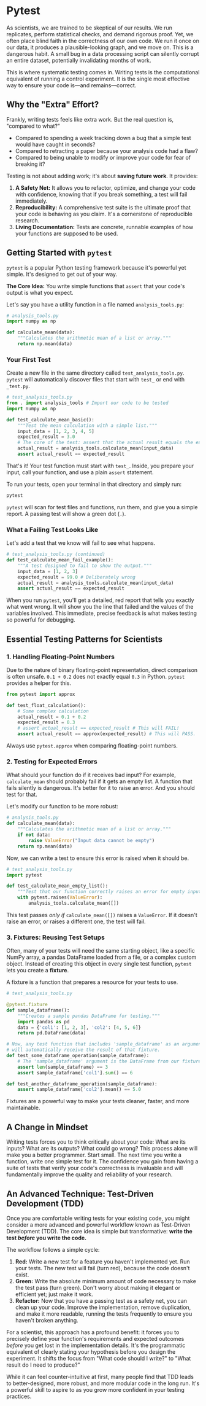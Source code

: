 # Pytest

As scientists, we are trained to be skeptical of our results. We run replicates, perform statistical checks, and demand rigorous proof. Yet, we often place blind faith in the correctness of our own code. We run it once on our data, it produces a plausible-looking graph, and we move on. This is a dangerous habit. A small bug in a data processing script can silently corrupt an entire dataset, potentially invalidating months of work.

This is where systematic testing comes in. Writing tests is the computational equivalent of running a control experiment. It is the single most effective way to ensure your code is—and remains—correct.

## Why the "Extra" Effort?

Frankly, writing tests feels like extra work. But the real question is, "compared to what?"
*   Compared to spending a week tracking down a bug that a simple test would have caught in seconds?
*   Compared to retracting a paper because your analysis code had a flaw?
*   Compared to being unable to modify or improve your code for fear of breaking it?

Testing is not about adding work; it's about **saving future work**. It provides:
1.  **A Safety Net:** It allows you to refactor, optimize, and change your code with confidence, knowing that if you break something, a test will fail immediately.
2.  **Reproducibility:** A comprehensive test suite is the ultimate proof that your code is behaving as you claim. It's a cornerstone of reproducible research.
3.  **Living Documentation:** Tests are concrete, runnable examples of how your functions are supposed to be used.

## Getting Started with `pytest`

`pytest` is a popular Python testing framework because it's powerful yet simple. It's designed to get out of your way.

**The Core Idea:** You write simple functions that `assert` that your code's output is what you expect.

Let's say you have a utility function in a file named `analysis_tools.py`:

```python
# analysis_tools.py
import numpy as np

def calculate_mean(data):
    """Calculates the arithmetic mean of a list or array."""
    return np.mean(data)
```

### Your First Test

Create a new file in the same directory called `test_analysis_tools.py`. `pytest` will automatically discover files that start with `test_` or end with `_test.py`.

```python
# test_analysis_tools.py
from . import analysis_tools # Import our code to be tested
import numpy as np

def test_calculate_mean_basic():
    """Test the mean calculation with a simple list."""
    input_data = [1, 2, 3, 4, 5]
    expected_result = 3.0
    # The core of the test: assert that the actual result equals the expected result.
    actual_result = analysis_tools.calculate_mean(input_data)
    assert actual_result == expected_result
```

That's it! Your test function must start with `test_`. Inside, you prepare your input, call your function, and use a plain `assert` statement.

To run your tests, open your terminal in that directory and simply run:
```bash
pytest
```

`pytest` will scan for test files and functions, run them, and give you a simple report. A passing test will show a green dot (`.`).

### What a Failing Test Looks Like

Let's add a test that we know will fail to see what happens.

```python
# test_analysis_tools.py (continued)
def test_calculate_mean_fail_example():
    """A test designed to fail to show the output."""
    input_data = [1, 2, 3]
    expected_result = 99.0 # Deliberately wrong
    actual_result = analysis_tools.calculate_mean(input_data)
    assert actual_result == expected_result
```

When you run `pytest`, you'll get a detailed, red report that tells you exactly what went wrong. It will show you the line that failed and the values of the variables involved. This immediate, precise feedback is what makes testing so powerful for debugging.

## Essential Testing Patterns for Scientists

### 1. Handling Floating-Point Numbers

Due to the nature of binary floating-point representation, direct comparison is often unsafe. `0.1 + 0.2` does not exactly equal `0.3` in Python. `pytest` provides a helper for this.

```python
from pytest import approx

def test_float_calculation():
    # Some complex calculation
    actual_result = 0.1 + 0.2
    expected_result = 0.3
    # assert actual_result == expected_result # This will FAIL!
    assert actual_result == approx(expected_result) # This will PASS.
```
Always use `pytest.approx` when comparing floating-point numbers.

### 2. Testing for Expected Errors

What should your function do if it receives bad input? For example, `calculate_mean` should probably fail if it gets an empty list. A function that fails silently is dangerous. It's better for it to raise an error. And you should test for that.

Let's modify our function to be more robust:
```python
# analysis_tools.py
def calculate_mean(data):
    """Calculates the arithmetic mean of a list or array."""
    if not data:
        raise ValueError("Input data cannot be empty")
    return np.mean(data)
```

Now, we can write a test to ensure this error is raised when it should be.

```python
# test_analysis_tools.py
import pytest

def test_calculate_mean_empty_list():
    """Test that our function correctly raises an error for empty input."""
    with pytest.raises(ValueError):
        analysis_tools.calculate_mean([])
```
This test passes *only if* `calculate_mean([])` raises a `ValueError`. If it doesn't raise an error, or raises a different one, the test will fail.

### 3. Fixtures: Reusing Test Setups

Often, many of your tests will need the same starting object, like a specific NumPy array, a pandas DataFrame loaded from a file, or a complex custom object. Instead of creating this object in every single test function, `pytest` lets you create a **fixture**.

A fixture is a function that prepares a resource for your tests to use.

```python
# test_analysis_tools.py

@pytest.fixture
def sample_dataframe():
    """Creates a sample pandas DataFrame for testing."""
    import pandas as pd
    data = {'col1': [1, 2, 3], 'col2': [4, 5, 6]}
    return pd.DataFrame(data)

# Now, any test function that includes 'sample_dataframe' as an argument
# will automatically receive the result of that fixture.
def test_some_dataframe_operation(sample_dataframe):
    # The 'sample_dataframe' argument is the DataFrame from our fixture
    assert len(sample_dataframe) == 3
    assert sample_dataframe['col1'].sum() == 6

def test_another_dataframe_operation(sample_dataframe):
    assert sample_dataframe['col2'].mean() == 5.0
```
Fixtures are a powerful way to make your tests cleaner, faster, and more maintainable.

## A Change in Mindset

Writing tests forces you to think critically about your code: What are its inputs? What are its outputs? What could go wrong? This process alone will make you a better programmer. Start small. The next time you write a function, write one simple test for it. The confidence you gain from having a suite of tests that verify your code's correctness is invaluable and will fundamentally improve the quality and reliability of your research.

## An Advanced Technique: Test-Driven Development (TDD)

Once you are comfortable writing tests for your existing code, you might consider a more advanced and powerful workflow known as Test-Driven Development (TDD). The core idea is simple but transformative: **write the test *before* you write the code.**

The workflow follows a simple cycle:

1.  **Red:** Write a new test for a feature you haven't implemented yet. Run your tests. The new test will fail (turn red), because the code doesn't exist.
2.  **Green:** Write the absolute minimum amount of code necessary to make the test pass (turn green). Don't worry about making it elegant or efficient yet; just make it work.
3.  **Refactor:** Now that you have a passing test as a safety net, you can clean up your code. Improve the implementation, remove duplication, and make it more readable, running the tests frequently to ensure you haven't broken anything.

For a scientist, this approach has a profound benefit: it forces you to precisely define your function's requirements and expected outcomes *before* you get lost in the implementation details. It's the programmatic equivalent of clearly stating your hypothesis before you design the experiment. It shifts the focus from "What code should I write?" to "What result do I need to produce?"

While it can feel counter-intuitive at first, many people find that TDD leads to better-designed, more robust, and more modular code in the long run. It's a powerful skill to aspire to as you grow more confident in your testing practices.
